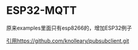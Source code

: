 # ESP32-MQTT

原来examples里面只有esp8266的，增加ESP32例子

[引用https://github.com/knolleary/pubsubclient.git](https://github.com/knolleary/pubsubclient.git)
